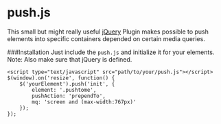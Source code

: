 push.js
======

This small but might really useful [jQuery](http://www.jquery.com) Plugin makes possible to push elements into specific containers depended on certain media queries.

###Installation
Just include the `push.js` and initialize it for your elements.
Note: Also make sure that jQuery is defined.

```
<script type="text/javascript" src="path/to/your/push.js"></script>
$(window).on('resize', function() {
	$('yourElement').push('init', {
		element: '.pushtome',
		pushAction: 'prependTo',
		mq: 'screen and (max-width:767px)'
	});
});
```
